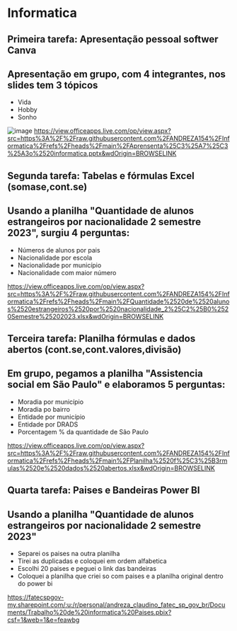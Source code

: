 # Informatica
## Primeira tarefa: Apresentação pessoal softwer Canva

Apresentação em grupo, com 4 integrantes, nos slides tem 3 tópicos
-  
- Vida
- Hobby
- Sonho
  
![image](https://github.com/user-attachments/assets/9a3b1745-c178-4941-a0f6-ca464f295ce2)
https://view.officeapps.live.com/op/view.aspx?src=https%3A%2F%2Fraw.githubusercontent.com%2FANDREZA154%2FInformatica%2Frefs%2Fheads%2Fmain%2FAprensenta%25C3%25A7%25C3%25A3o%2520informatica.pptx&wdOrigin=BROWSELINK

## Segunda tarefa: Tabelas e fórmulas Excel (somase,cont.se)

Usando a planilha "Quantidade de alunos estrangeiros por nacionalidade 2 semestre 2023", surgiu 4 perguntas:
- 
- Números de alunos por pais
- Nacionalidade por escola
- Nacionalidade por município
- Nacionalidade com maior número
  
https://view.officeapps.live.com/op/view.aspx?src=https%3A%2F%2Fraw.githubusercontent.com%2FANDREZA154%2FInformatica%2Frefs%2Fheads%2Fmain%2FQuantidade%2520de%2520alunos%2520estrangeiros%2520por%2520nacionalidade_2%25C2%25B0%2520Semestre%25202023.xlsx&wdOrigin=BROWSELINK

## Terceira tarefa: Planilha fórmulas e dados abertos (cont.se,cont.valores,divisão)

Em grupo, pegamos a planilha "Assistencia social em São Paulo" e elaboramos 5 perguntas:
-
- Moradia por município
- Moradia po bairro
- Entidade por município
- Entidade por DRADS
- Porcentagem % da quantidade de São Paulo

https://view.officeapps.live.com/op/view.aspx?src=https%3A%2F%2Fraw.githubusercontent.com%2FANDREZA154%2FInformatica%2Frefs%2Fheads%2Fmain%2FPlanilha%2520f%25C3%25B3rmulas%2520e%2520dados%2520abertos.xlsx&wdOrigin=BROWSELINK

## Quarta tarefa: Paises e Bandeiras Power BI

Usando a planilha "Quantidade de alunos estrangeiros por nacionalidade 2 semestre 2023"
-
- Separei os paises na outra planilha
- Tirei as duplicadas e coloquei em ordem alfabetica
- Escolhi 20 paises e peguei o link das bandeiras
- Coloquei a planilha que criei so com paises e a planilha original dentro do power bi
  
https://fatecspgov-my.sharepoint.com/:u:/r/personal/andreza_claudino_fatec_sp_gov_br/Documents/Trabalho%20de%20informatica%20Paises.pbix?csf=1&web=1&e=feawbg
